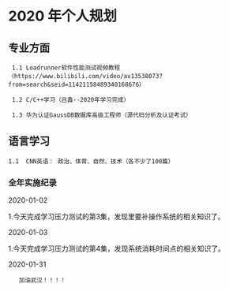 # 2020 年个人规划
 

## 专业方面

  
     1.1 Loadrunner软件性能测试视频教程（https://www.bilibili.com/video/av13538073?from=search&seid=11421158489340168676）

     1.2 C/C++学习（吕鑫--2020年学习完成）

     1.3 华为认证GaussDB数据库高级工程师（源代码分析及认证考试）




## 语言学习
  
    1.1  CNN英语： 政治、体育、自然、技术（各不少了100篇）




### 全年实施纪录

2020-01-02

1.今天完成学习压力测试的第3集，发现里要补操作系统的相关知识了。

2020-01-03

 1.今天完成学习压力测试的第4集，发现系统消耗时间点的相关知识了。


2020-01-31

~~~
   加油武汉！！！！
~~~


